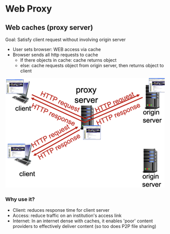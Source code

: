 # Web Proxy

## Web caches (proxy server)

Goal: Satisfy client request without involving origin server

- User sets browser: WEB access via cache
- Browser sends all http requests to cache
  - If there objects in cache: cache returns object
  - else: cache requests object from origin server, then returns object to client

![alt text](../img/2/proxy.png)

### Why use it?

- Client: reduces response time for client server
- Access: reduce traffic on an institution's access link
- Internet: In an internet dense with caches, it enables 'poor' content providers to effectively deliver content (so too does P2P file sharing)
